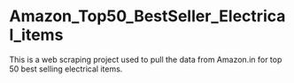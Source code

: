 # Amazon_Top50_BestSeller_Electrical_items
This is a web scraping project used to pull the data from Amazon.in for top 50 best selling electrical items. 
